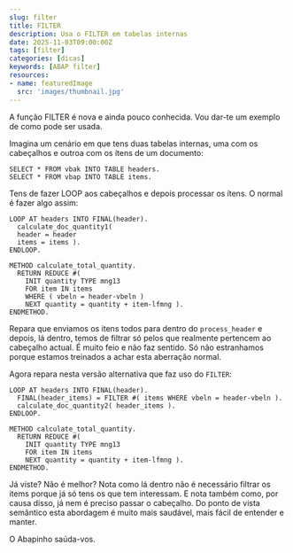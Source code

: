```yaml
---
slug: filter
title: FILTER
description: Usa o FILTER em tabelas internas
date: 2025-11-03T09:00:00Z
tags: [filter]
categories: [dicas]
keywords: [ABAP filter]
resources:
- name: featuredImage
  src: 'images/thumbnail.jpg'
---
```


A função FILTER é nova e ainda pouco conhecida. Vou dar-te um exemplo de como pode ser usada.

<!--more-->

Imagina um cenário em que tens duas tabelas internas, uma com os cabeçalhos e outroa com os ítens de um documento:

```abap
SELECT * FROM vbak INTO TABLE headers.
SELECT * FROM vbap INTO TABLE items.
```

Tens de fazer LOOP aos cabeçalhos e depois processar os ítens. O normal é fazer algo assim:

```abap
LOOP AT headers INTO FINAL(header).
  calculate_doc_quantity1(
  header = header
  items = items ).
ENDLOOP.

METHOD calculate_total_quantity.
  RETURN REDUCE #(
    INIT quantity TYPE mng13
    FOR item IN items
    WHERE ( vbeln = header-vbeln )
    NEXT quantity = quantity + item-lfmng ).
ENDMETHOD.
```

Repara que enviamos os itens todos para dentro do `process_header` e depois, lá dentro, temos de filtrar só pelos que realmente pertencem ao cabeçalho actual. É muito feio e não faz sentido. Só não estranhamos porque estamos treinados a achar esta aberração normal.

Agora repara nesta versão alternativa que faz uso do `FILTER`:

```abap
LOOP AT headers INTO FINAL(header).
  FINAL(header_items) = FILTER #( items WHERE vbeln = header-vbeln ).
  calculate_doc_quantity2( header_items ).
ENDLOOP.

METHOD calculate_total_quantity.
  RETURN REDUCE #(
    INIT quantity TYPE mng13
    FOR item IN items
    NEXT quantity = quantity + item-lfmng ).
ENDMETHOD.
```

Já viste? Não é melhor? Nota como lá dentro não é necessário filtrar os items porque já só tens os que tem interessam. E nota também como, por causa disso, já nem é preciso passar o cabeçalho. Do ponto de vista semântico esta abordagem é muito mais saudável, mais fácil de entender e manter.

O Abapinho saúda-vos.
